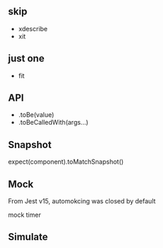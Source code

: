 ## skip
  - xdescribe
  - xit

## just one
  - fit

## API
  - .toBe(value)
  - .toBeCalledWith(args...)


## Snapshot
  expect(component).toMatchSnapshot()

## Mock
  From Jest v15, automokcing was closed by default
  
  mock timer

## Simulate


